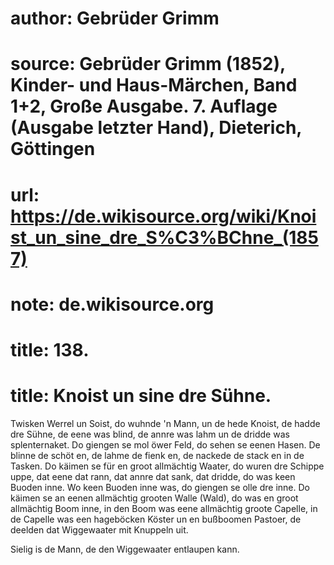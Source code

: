 # author: Gebrüder Grimm
# source: Gebrüder Grimm (1852), Kinder- und Haus-Märchen, Band 1+2, Große Ausgabe. 7. Auflage (Ausgabe letzter Hand), Dieterich, Göttingen
# url: https://de.wikisource.org/wiki/Knoist_un_sine_dre_S%C3%BChne_(1857)
# note: de.wikisource.org
# title: 138.

# title: Knoist un sine dre Sühne.

Twisken Werrel un Soist, do wuhnde 'n Mann, un de hede Knoist, de hadde dre Sühne, de eene was blind, de annre was lahm un de dridde was splenternaket. Do giengen se mol öwer Feld, do sehen se eenen Hasen. De blinne de schöt en, de lahme de fienk en, de nackede de stack en in de Tasken. Do käimen se für en groot allmächtig Waater, do wuren dre Schippe uppe, dat eene dat rann, dat annre dat sank, dat dridde, do was keen Buoden inne. Wo keen Buoden inne was, do giengen se olle dre inne. Do käimen se an eenen allmächtig grooten Walle (Wald), do was en groot allmächtig Boom inne, in den Boom was eene allmächtig groote Capelle, in de Capelle was een hageböcken Köster un en bußboomen Pastoer, de deelden dat Wiggewaater mit Knuppeln uit. 

Sielig is de Mann, de den Wiggewaater entlaupen kann. 

